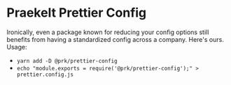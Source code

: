 # Praekelt Prettier Config

Ironically, even a package known for reducing your config options still benefits from having a standardized config across a company. Here's ours. Usage:

- `yarn add -D @prk/prettier-config`
- `echo "module.exports = require('@prk/prettier-config');" > prettier.config.js`
